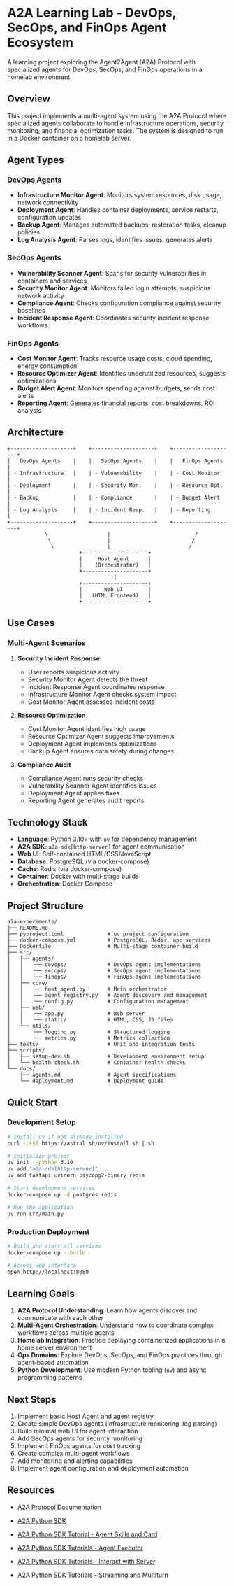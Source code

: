 # A2A Learning Lab - DevOps, SecOps, and FinOps Agent Ecosystem

A learning project exploring the Agent2Agent (A2A) Protocol with specialized agents for DevOps, SecOps, and FinOps operations in a homelab environment.

## Overview

This project implements a multi-agent system using the A2A Protocol where specialized agents collaborate to handle infrastructure operations, security monitoring, and financial optimization tasks. The system is designed to run in a Docker container on a homelab server.

## Agent Types

### DevOps Agents
- **Infrastructure Monitor Agent**: Monitors system resources, disk usage, network connectivity
- **Deployment Agent**: Handles container deployments, service restarts, configuration updates
- **Backup Agent**: Manages automated backups, restoration tasks, cleanup policies
- **Log Analysis Agent**: Parses logs, identifies issues, generates alerts

### SecOps Agents
- **Vulnerability Scanner Agent**: Scans for security vulnerabilities in containers and services
- **Security Monitor Agent**: Monitors failed login attempts, suspicious network activity
- **Compliance Agent**: Checks configuration compliance against security baselines
- **Incident Response Agent**: Coordinates security incident response workflows

### FinOps Agents
- **Cost Monitor Agent**: Tracks resource usage costs, cloud spending, energy consumption
- **Resource Optimizer Agent**: Identifies underutilized resources, suggests optimizations
- **Budget Alert Agent**: Monitors spending against budgets, sends cost alerts
- **Reporting Agent**: Generates financial reports, cost breakdowns, ROI analysis

## Architecture

```
+--------------------+    +--------------------+    +--------------------+
|   DevOps Agents    |    |   SecOps Agents    |    |   FinOps Agents    |
| - Infrastructure   |    | - Vulnerability    |    | - Cost Monitor     |
| - Deployment       |    | - Security Mon.    |    | - Resource Opt.    |
| - Backup           |    | - Compliance       |    | - Budget Alert     |
| - Log Analysis     |    | - Incident Resp.   |    | - Reporting        |
+--------------------+    +--------------------+    +--------------------+
            \                   |                           /
             \                  |                          /
              \                 |                         /
                       +---------------------+
                       |     Host Agent      |
                       |    (Orchestrator)   |
                       +---------------------+
                                  |
                       +---------------------+
                       |       Web UI        |
                       |   (HTML Frontend)   |
                       +---------------------+
```

## Use Cases

### Multi-Agent Scenarios

1. **Security Incident Response**
   - User reports suspicious activity
   - Security Monitor Agent detects the threat
   - Incident Response Agent coordinates response
   - Infrastructure Monitor Agent checks system impact
   - Cost Monitor Agent assesses incident costs

2. **Resource Optimization**
   - Cost Monitor Agent identifies high usage
   - Resource Optimizer Agent suggests improvements
   - Deployment Agent implements optimizations
   - Backup Agent ensures data safety during changes

3. **Compliance Audit**
   - Compliance Agent runs security checks
   - Vulnerability Scanner Agent identifies issues
   - Deployment Agent applies fixes
   - Reporting Agent generates audit reports

## Technology Stack

- **Language**: Python 3.10+ with `uv` for dependency management
- **A2A SDK**: `a2a-sdk[http-server]` for agent communication
- **Web UI**: Self-contained HTML/CSS/JavaScript
- **Database**: PostgreSQL (via docker-compose)
- **Cache**: Redis (via docker-compose)
- **Container**: Docker with multi-stage builds
- **Orchestration**: Docker Compose

## Project Structure

```
a2a-experiments/
├── README.md
├── pyproject.toml              # uv project configuration
├── docker-compose.yml          # PostgreSQL, Redis, app services
├── Dockerfile                  # Multi-stage container build
├── src/
│   ├── agents/
│   │   ├── devops/             # DevOps agent implementations
│   │   ├── secops/             # SecOps agent implementations
│   │   └── finops/             # FinOps agent implementations
│   ├── core/
│   │   ├── host_agent.py       # Main orchestrator
│   │   ├── agent_registry.py   # Agent discovery and management
│   │   └── config.py           # Configuration management
│   ├── web/
│   │   ├── app.py              # Web server
│   │   └── static/             # HTML, CSS, JS files
│   └── utils/
│       ├── logging.py          # Structured logging
│       └── metrics.py          # Metrics collection
├── tests/                      # Unit and integration tests
├── scripts/
│   ├── setup-dev.sh            # Development environment setup
│   └── health-check.sh         # Container health checks
└── docs/
    ├── agents.md               # Agent specifications
    └── deployment.md           # Deployment guide
```

## Quick Start

### Development Setup

```bash
# Install uv if not already installed
curl -LsSf https://astral.sh/uv/install.sh | sh

# Initialize project
uv init --python 3.10
uv add "a2a-sdk[http-server]"
uv add fastapi uvicorn psycopg2-binary redis

# Start development services
docker-compose up -d postgres redis

# Run the application
uv run src/main.py
```

### Production Deployment

```bash
# Build and start all services
docker-compose up --build

# Access web interface
open http://localhost:8080
```

## Learning Goals

1. **A2A Protocol Understanding**: Learn how agents discover and communicate with each other
2. **Multi-Agent Orchestration**: Understand how to coordinate complex workflows across multiple agents
3. **Homelab Integration**: Practice deploying containerized applications in a home server environment
4. **Ops Domains**: Explore DevOps, SecOps, and FinOps practices through agent-based automation
5. **Python Development**: Use modern Python tooling (`uv`) and async programming patterns

## Next Steps

1. Implement basic Host Agent and agent registry
2. Create simple DevOps agents (infrastructure monitoring, log parsing)
3. Build minimal web UI for agent interaction
4. Add SecOps agents for security monitoring
5. Implement FinOps agents for cost tracking
6. Create complex multi-agent workflows
7. Add monitoring and alerting capabilities
8. Implement agent configuration and deployment automation

## Resources

- [A2A Protocol Documentation](https://github.com/a2aproject/A2A)
- [A2A Python SDK](https://github.com/a2aproject/a2a-python)

- [A2A Python SDK Tutorial - Agent Skills and Card](https://a2a-protocol.org/latest/tutorials/python/3-agent-skills-and-card/)
- [A2A Python SDK Tutorials - Agent Executor](https://a2a-protocol.org/latest/tutorials/python/4-agent-executor/)
- [A2A Python SDK Tutorials - Interact with Server](https://a2a-protocol.org/latest/tutorials/python/6-interact-with-server/)
- [A2A Python SDK Tutorials - Streaming and Multiturn](https://a2a-protocol.org/latest/tutorials/python/7-streaming-and-multiturn/)
